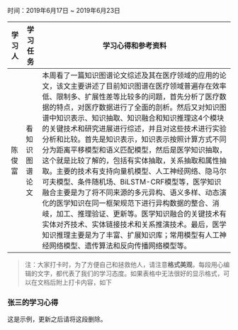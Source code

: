 时间：2019年6月17日 ~ 2019年6月23日

学习人|学习任务|学习心得和参考资料
------ | ------ | ------ 
陈俊富 | 看知识图谱论文 | 本周看了一篇知识图谱论文综述及其在医疗领域的应用的论文，该文主要讲述了目前知识图谱在医疗领域普遍存在效率低、限制多、扩展性差等比较多的问题，首先分析了医疗数据的特点，对医疗数据进行了全面的剖析。然后又对知识图谱中知识表示、知识抽取、知识融合和知识推理这4个模块的关键技术和研究进展进行综述，并且对这些技术进行实验分析和比较。首先是知识表示，知识表示按照计算方式不同分为距离平移模型和语义匹配模型，然后是医学知识抽取，这个就是比较了解的，包括有实体抽取，关系抽取和属性抽取。主要的技术有支持向量机模型、人工神经网络、隐马尔可夫模型、条件随机场、BiLSTM-CRF模型等，医学知识融合主要是为了将不同来源的多元异构、语义多样、动态演化的医学知识在同一框架规范下进行异构数据的整合、消岐，加工、推理验证、更新等。医学知识融合的关键技术有实体对齐技术、实体链接技术和关系推演技术。最后，医学知识推理主要是为了丰富、扩展知识库；常用模型有人工神经网络模型、遗传算法和反向传播网络模型等。

> 注：大家打卡时，为了方便自己和拯救他人，请注意**格式美观**，每段用心编辑的文字，都代表了我们的学习态度。如果表格中无法很好的显示格式，可以在文档后附上打卡内容，如下

### 张三的学习心得
这是示例，更新之后请将这段删除。

